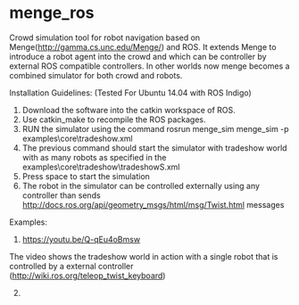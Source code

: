 # menge_ros
Crowd simulation tool for robot navigation based on Menge(http://gamma.cs.unc.edu/Menge/) and ROS.
It extends Menge to introduce a robot agent into the crowd and which can be controller by external ROS compatible controllers. In other worlds now menge becomes a combined simulator for both crowd and robots.

Installation Guidelines: (Tested For Ubuntu 14.04 with ROS Indigo)

1. Download the software into the catkin workspace of ROS.
2. Use catkin\_make to recompile the ROS packages.
3. RUN the simulator using the command rosrun menge\_sim menge\_sim -p examples\core\tradeshow.xml
4. The previous command should start the simulator with tradeshow world with as many robots as specified in the examples\core\tradeshow\tradeshowS.xml
5. Press space to start the simulation
6. The robot in the simulator can be controlled externally using any controller than sends http://docs.ros.org/api/geometry_msgs/html/msg/Twist.html messages

Examples:
1. https://youtu.be/Q-qEu4oBmsw

The video shows the tradeshow world in action with a single robot that is controlled by a external controller (http://wiki.ros.org/teleop_twist_keyboard)


2. 
